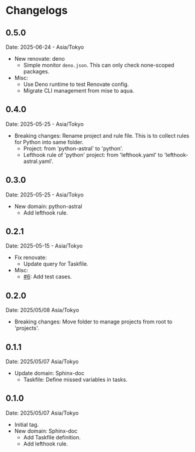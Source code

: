 # Changelogs

## 0.5.0

Date: 2025-06-24 - Asia/Tokyo

- New renovate: deno
  - Simple monitor `deno.json`.
    This can only check none-scoped packages.
- Misc:
  - Use Deno runtime to test Renovate config.
  - Migrate CLI management from mise to aqua.


## 0.4.0

Date: 2025-05-25 - Asia/Tokyo

- Breaking changes: Rename project and rule file.
  This is to collect rules for Python into same folder.
  - Project: from 'python-astral' to 'python'.
  - Lefthook rule of 'python' project: from 'lefthook.yaml' to 'lefthook-astral.yaml'.

## 0.3.0

Date: 2025-05-25 - Asia/Tokyo

- New domain: python-astral
  - Add lefthook rule.

## 0.2.1

Date: 2025-05-15 - Asia/Tokyo

- Fix renovate:
  - Update query for Taskfile.
- Misc:
  - [#6](https://github.com/attakei/workspace-configs/issues/6):
    Add test cases.

## 0.2.0

Date: 2025/05/08 Asia/Tokyo

- Breaking changes: Move folder to manage projects from root to 'projects'.

## 0.1.1

Date: 2025/05/07 Asia/Tokyo

- Update domain: Sphinx-doc
  - Taskfile: Define missed variables in tasks.

## 0.1.0

Date: 2025/05/07 Asia/Tokyo

- Initial tag.
- New domain: Sphinx-doc
  - Add Taskfile definition.
  - Add lefthook rule.

